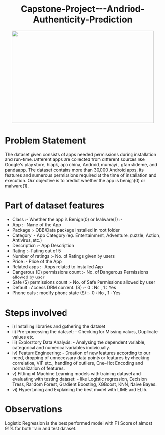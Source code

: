 <h1 align="center">Capstone-Project---Andriod-Authenticity-Prediction</h1>
<p align="center">
  <img width="460" height="300" src="https://cdn.arstechnica.net/wp-content/uploads/2018/01/android-malware.jpg">   
</p>

#  Problem Statement
The dataset given consists of apps needed permissions during installation and run-time. Different apps are collected from  different sources like Google's play store, hiapk, app china, Android, mumayi , gfan slideme, and pandaapp. The dataset contains more than 30,000 Android apps, its features and numerous permissions required at the time of installation and execution. Our objective is to predict whether the app is benign(0) or malware(1).
# Part of dataset features
* Class :- Whether the app is Benign(0) or Malware(1) :-
* App :- Name of the App
* Package :- OBB/Data package installed in root folder
* Category :- App Category (eg. Entertainment, Adventure, puzzle, Action, Antivirus, etc.)
* Description :- App Description
* Rating :- Rating out of 5
* Number of ratings :- No. of Ratings given by users
* Price :- Price of the App
* Related apps :- Apps related to installed App
* Dangerous (D) permissions count :- No. of Dangerous Permissions allowed by user
* Safe (S) permissions count :- No. of Safe Permissions allowed by user
* Default : Access DRM content. (S) :- 0 : No , 1 : Yes
* Phone calls : modify phone state (S) :- 0 : No , 1 : Yes
#  Steps involved
* i) Installing libraries and gathering the dataset
* ii) Pre-processing the dataset: - Checking for Missing values, Duplicate values etc.
* iii) Exploratory Data Analysis: - Analysing the dependent variable, categorical and numerical variables individually.
* iv) Feature Engineering: - Creation of new features according to our need, dropping of unnecessary data points or features by checking correlation, VIF etc., handling of outliers, One–Hot Encoding and normalization of features.
* v) Fitting of Machine Learning models with training dataset and evaluating with testing dataset: - like Logistic regression, Decision Tress, Random Forest, Gradient Boosting, XGBoost, KNN, Naive Bayes.
* vi) Hypertuning and Explaining the best model with LIME and ELI5.
# Observations
Logistic Regression is the best performed model with F1 Score of almost 91% for both train and test dataset. 
